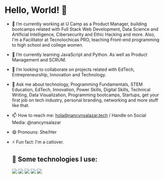 # Hello, World! 👋


- 🔭 I’m currently working at U Camp as a Product Manager, building bootcamps related with Full Stack Web Development, Data Science and Artificial Intelligence, Cibersecurity and Ethic Hacking and more.  Also, I'm a Facilitator at Tecnolochicas PRO, teaching Front-end programming to high school and college women.
  
- 🌱 I’m currently learning JavaScript and Python. As well as Product Management and SCRUM.
  
- 👯 I’m looking to collaborate on projects related with EdTech, Entrepreneurship, Innovation and Technology.
  
- 💬 Ask me about technology, Programming Fundamentals, STEM Education, EdTech, Innovation, Power Skills, Digital Skills, Technical Writing, Data Visualization, Programming bootcamps, Startups, get your first job on tech industry, personal branding, networking and more stuff like that.

- 📫 How to reach me: hola@nancynsalazar.tech / Handle on Social Media: @nancynsalazar
  
- 😄 Pronouns: She/Her
  
- ⚡ Fun fact: I'm a catlover.

  ## 🎯 Some technologies I use:
  <img src="https://img.shields.io/badge/HTML5-E34F26?style=for-the-badge&logo=html5&logoColor=white" />
  <img src="https://img.shields.io/badge/CSS3-1572B6?style=for-the-badge&logo=css3&logoColor=white" />
  <img src="https://img.shields.io/badge/JavaScript-323330?style=for-the-badge&logo=javascript&logoColor=F7DF1E" />
  <img src="https://img.shields.io/badge/GitHub-100000?style=for-the-badge&logo=github&logoColor=white" />
   <img src="https://img.shields.io/badge/VSCode-0078D4?style=for-the-badge&logo=visual%20studio%20code&logoColor=white" />
  




